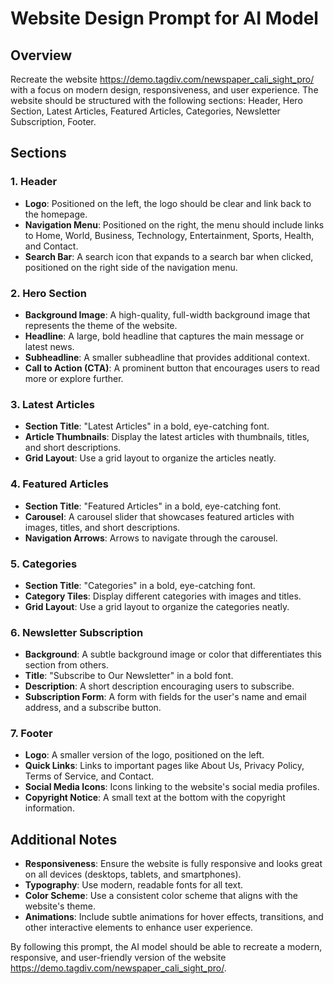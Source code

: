 
# Website Design Prompt for AI Model

## Overview
Recreate the website https://demo.tagdiv.com/newspaper_cali_sight_pro/ with a focus on modern design, responsiveness, and user experience. The website should be structured with the following sections: Header, Hero Section, Latest Articles, Featured Articles, Categories, Newsletter Subscription, Footer.

## Sections

### 1. Header
- **Logo**: Positioned on the left, the logo should be clear and link back to the homepage.
- **Navigation Menu**: Positioned on the right, the menu should include links to Home, World, Business, Technology, Entertainment, Sports, Health, and Contact.
- **Search Bar**: A search icon that expands to a search bar when clicked, positioned on the right side of the navigation menu.

### 2. Hero Section
- **Background Image**: A high-quality, full-width background image that represents the theme of the website.
- **Headline**: A large, bold headline that captures the main message or latest news.
- **Subheadline**: A smaller subheadline that provides additional context.
- **Call to Action (CTA)**: A prominent button that encourages users to read more or explore further.

### 3. Latest Articles
- **Section Title**: "Latest Articles" in a bold, eye-catching font.
- **Article Thumbnails**: Display the latest articles with thumbnails, titles, and short descriptions.
- **Grid Layout**: Use a grid layout to organize the articles neatly.

### 4. Featured Articles
- **Section Title**: "Featured Articles" in a bold, eye-catching font.
- **Carousel**: A carousel slider that showcases featured articles with images, titles, and short descriptions.
- **Navigation Arrows**: Arrows to navigate through the carousel.

### 5. Categories
- **Section Title**: "Categories" in a bold, eye-catching font.
- **Category Tiles**: Display different categories with images and titles.
- **Grid Layout**: Use a grid layout to organize the categories neatly.

### 6. Newsletter Subscription
- **Background**: A subtle background image or color that differentiates this section from others.
- **Title**: "Subscribe to Our Newsletter" in a bold font.
- **Description**: A short description encouraging users to subscribe.
- **Subscription Form**: A form with fields for the user's name and email address, and a subscribe button.

### 7. Footer
- **Logo**: A smaller version of the logo, positioned on the left.
- **Quick Links**: Links to important pages like About Us, Privacy Policy, Terms of Service, and Contact.
- **Social Media Icons**: Icons linking to the website's social media profiles.
- **Copyright Notice**: A small text at the bottom with the copyright information.

## Additional Notes
- **Responsiveness**: Ensure the website is fully responsive and looks great on all devices (desktops, tablets, and smartphones).
- **Typography**: Use modern, readable fonts for all text.
- **Color Scheme**: Use a consistent color scheme that aligns with the website's theme.
- **Animations**: Include subtle animations for hover effects, transitions, and other interactive elements to enhance user experience.

By following this prompt, the AI model should be able to recreate a modern, responsive, and user-friendly version of the website https://demo.tagdiv.com/newspaper_cali_sight_pro/.
